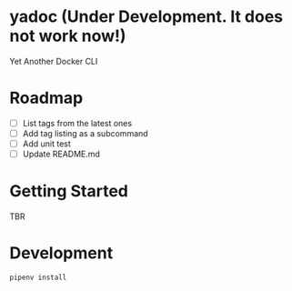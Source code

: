 # yadoc (Under Development. It does not work now!)
Yet Another Docker CLI

# Roadmap
- [ ] List tags from the latest ones
- [ ] Add tag listing as a subcommand
- [ ] Add unit test
- [ ] Update README.md

# Getting Started
TBR

# Development

```
pipenv install
```
